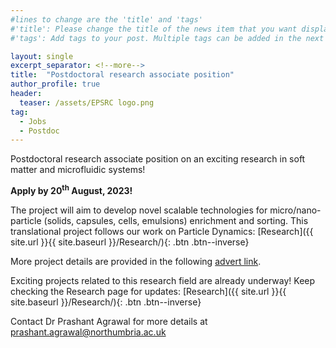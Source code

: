 ```yaml
---
#lines to change are the 'title' and 'tags'
#'title': Please change the title of the news item that you want displayed on the page 'News'
#'tags': Add tags to your post. Multiple tags can be added in the next line. The current list shows the ones already on the website. If your desired tag matches these then please retain, otherwise you can add more. Please make sure of the letter case; we would not want repeats like 'jobs' and 'jobs'

layout: single
excerpt_separator: <!--more-->
title:  "Postdoctoral research associate position" 			
author_profile: true
header:
  teaser: /assets/EPSRC logo.png		
tag: 							
  - Jobs
  - Postdoc
---
```


Postdoctoral research associate position on an exciting research in soft matter and microfluidic systems! <br>

**Apply by 20<sup>th</sup> August, 2023!**

<!--more-->
<!--any text before this line will be displayed on the 'News' page. Any text after this point will be accessible by clicking the post. Please keep this breif.-->
<!--Text following this can be whatever you want. There are some examples on the website provided and attached examples show how to format them in HTML language.-->
<!--Following are some formatting examples-->

The project will aim to develop novel scalable technologies for micro/nano-particle (solids, capsules, cells, emulsions) enrichment and sorting. This translational project follows our work on Particle Dynamics: [Research]({{ site.url }}{{ site.baseurl }}/Research/){: .btn .btn--inverse}

More project details are provided in the following [advert link](https://work4.northumbria.ac.uk/#en/sites/CX_1001/job/1455 "Postdoc-NIA").

Exciting projects related to this research field are already underway! Keep checking the Research page for updates: [Research]({{ site.url }}{{ site.baseurl }}/Research/){: .btn .btn--inverse}

Contact Dr Prashant Agrawal for more details at <a href = "mailto: prashant.agrawal@northumbria.ac.uk">prashant.agrawal@northumbria.ac.uk</a>


<!--An exciting postdoctoral research position is available in our group in the area of microsystems and soft matter physics. In this project we are developing nature inspired systems for micro and nano particle manipulation. If you are interested in working in applied physics, soft matter and engineering, please feel free to get in touch. Application closing date: 20<sup>th</sup> August, 2023!-->
